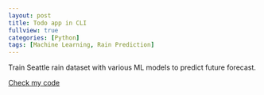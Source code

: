 ```yaml
---
layout: post
title: Todo app in CLI
fullview: true
categories: [Python]
tags: [Machine Learning, Rain Prediction]
---
```


Train Seattle rain dataset with various ML models to predict future forecast.

<a class="btn btn-default" href="https://github.com/Zero0927/DS522TeamProject">Check my code</a>
